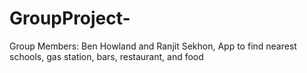 # GroupProject-
Group Members: Ben Howland and Ranjit Sekhon, App to find nearest schools, gas station, bars, restaurant, and food
